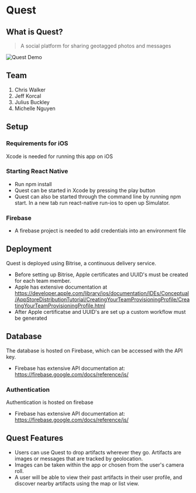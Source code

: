 # Quest

## What is Quest?
 > A social platform for sharing geotagged photos and messages

![Quest Demo](./App/Assets/quest-demo.gif)

## Team
1. Chris Walker
2. Jeff Korcal
3. Julius Buckley
4. Michelle Nguyen

## Setup
### Requirements for iOS
Xcode is needed for running this app on iOS
### Starting React Native
  - Run npm install
  - Quest can be started in Xcode by pressing the play button
  - Quest can also be started through the command line by running npm start.  In a new tab run react-native run-ios to open up Simulator.

### Firebase
  - A firebase project is needed to add credentials into an environment file

## Deployment
Quest is deployed using Bitrise, a continuous delivery service.
- Before setting up Bitrise, Apple certificates and UUID's must be created for each team member. 
- Apple has extensive documentation at https://developer.apple.com/library/ios/documentation/IDEs/Conceptual/AppStoreDistributionTutorial/CreatingYourTeamProvisioningProfile/CreatingYourTeamProvisioningProfile.html
- After Apple certificatse and UUID's are set up a custom workflow must be generated

## Database
The database is hosted on Firebase, which can be accessed with the API key.
- Firebase has extensive API documentation at: https://firebase.google.com/docs/reference/js/

### Authentication
Authentication is hosted on firebase
- Firebase has extensive API documentation at: https://firebase.google.com/docs/reference/js/

## Quest Features
- Users can use Quest to drop artifacts wherever they go. Artifacts are images or messages that are tracked by geolocation.
- Images can be taken within the app or chosen from the user's camera roll.
- A user will be able to view their past artifacts in their user profile, and discover nearby artifacts using the map or list view.
